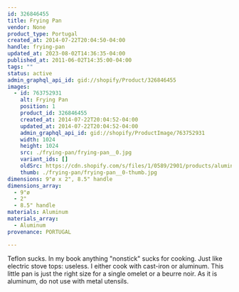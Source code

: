 ```yaml
---
id: 326846455
title: Frying Pan
vendor: None
product_type: Portugal
created_at: 2014-07-22T20:04:50-04:00
handle: frying-pan
updated_at: 2023-08-02T14:36:35-04:00
published_at: 2011-06-02T14:35:00-04:00
tags: ""
status: active
admin_graphql_api_id: gid://shopify/Product/326846455
images:
  - id: 763752931
    alt: Frying Pan
    position: 1
    product_id: 326846455
    created_at: 2014-07-22T20:04:52-04:00
    updated_at: 2014-07-22T20:04:52-04:00
    admin_graphql_api_id: gid://shopify/ProductImage/763752931
    width: 1024
    height: 1024
    src: ./frying-pan/frying-pan__0.jpg
    variant_ids: []
    oldSrc: https://cdn.shopify.com/s/files/1/0589/2901/products/aluminium-frying-pan.jpeg?v=1406073892
    thumb: ./frying-pan/frying-pan__0-thumb.jpg
dimensions: 9"ø x 2", 8.5" handle
dimensions_array:
  - 9"ø
  - 2"
  - 8.5" handle
materials: Aluminum
materials_array:
  - Aluminum
provenance: PORTUGAL

---
```


Teflon sucks. In my book anything "nonstick" sucks for cooking. Just like electric stove tops: useless. I either cook with cast-iron or aluminum. This little pan is just the right size for a single omelet or a beurre noir. As it is aluminum, do not use with metal utensils.